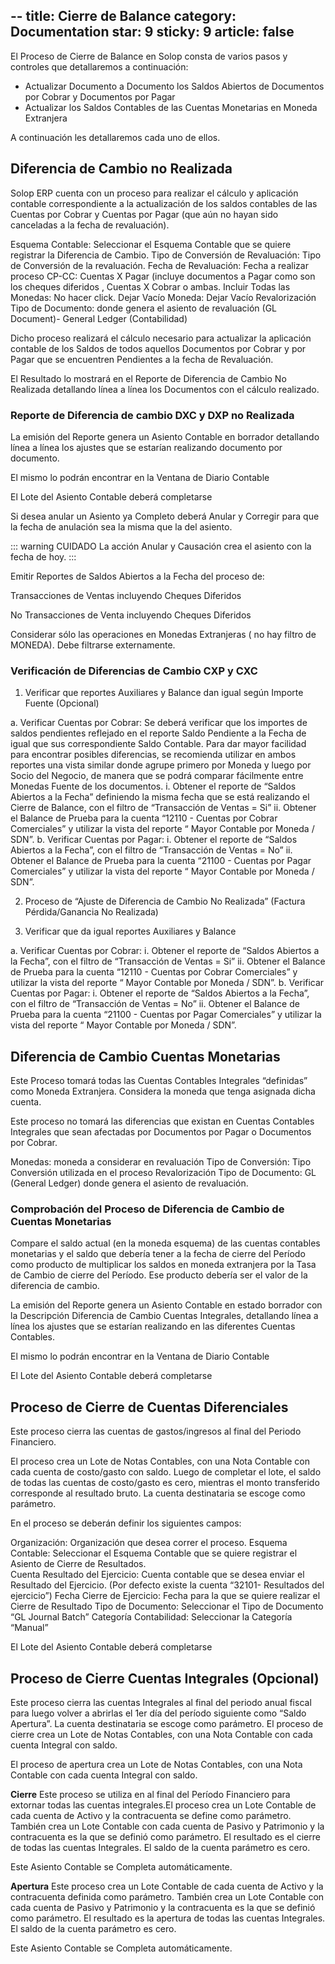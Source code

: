--
title: Cierre de Balance
category: Documentation
star: 9
sticky: 9
article: false
---

El Proceso de Cierre de Balance en Solop consta de varios pasos y controles que detallaremos a continuación:

* Actualizar Documento a Documento los Saldos Abiertos de Documentos por Cobrar y Documentos por Pagar
* Actualizar los Saldos Contables de las Cuentas Monetarias en Moneda Extranjera

A continuación les detallaremos cada uno de ellos.

## Diferencia de Cambio no Realizada 

Solop ERP cuenta con un proceso para realizar el cálculo y aplicación contable correspondiente a la actualización de los saldos contables de las Cuentas por Cobrar y Cuentas por Pagar (que aún no hayan sido canceladas a la fecha de revaluación). 

Esquema Contable: Seleccionar el Esquema Contable que se quiere registrar la Diferencia de Cambio.
Tipo de Conversión de Revaluación: Tipo de Conversión de la revaluación.
Fecha de Revaluación: Fecha a realizar proceso
CP-CC: Cuentas X Pagar (incluye documentos a Pagar como son los cheques diferidos , Cuentas X Cobrar o ambas.
Incluir Todas las Monedas: No hacer click. Dejar Vacío
Moneda:  Dejar Vacío 
Revalorización Tipo de Documento: donde genera el asiento de revaluación (GL Document)- General Ledger (Contabilidad)

Dicho proceso realizará el cálculo necesario para actualizar la aplicación contable de los Saldos de todos aquellos Documentos por Cobrar y por Pagar que se encuentren Pendientes a la fecha de Revaluación. 

El Resultado lo mostrará en el Reporte de Diferencia de Cambio No Realizada detallando línea a línea los Documentos con el cálculo realizado.

### Reporte de Diferencia de cambio DXC y DXP no Realizada

La emisión del Reporte genera un Asiento Contable en borrador detallando línea a línea los ajustes que se estarían realizando documento por documento.

El mismo lo podrán encontrar en la Ventana de Diario Contable

El Lote del  Asiento Contable deberá completarse

Si desea anular un Asiento ya Completo deberá Anular y Corregir para que la fecha de anulación sea la misma que la del asiento.

::: warning
CUIDADO La acción Anular y Causación crea el asiento con la fecha de hoy.
:::

Emitir Reportes de Saldos Abiertos a la Fecha del proceso de:

Transacciones de Ventas incluyendo Cheques Diferidos 

No Transacciones de Venta incluyendo Cheques Diferidos

Considerar sólo las operaciones en Monedas Extranjeras ( no hay filtro de MONEDA).
Debe filtrarse externamente.

### Verificación de Diferencias de Cambio CXP y CXC

1. Verificar que reportes Auxiliares y Balance dan igual según Importe Fuente (Opcional)

a. Verificar Cuentas por Cobrar: Se deberá verificar que los importes de saldos pendientes reflejado en el reporte Saldo Pendiente a la Fecha de igual que sus correspondiente Saldo Contable. Para dar mayor facilidad para encontrar posibles diferencias, se recomienda utilizar en ambos reportes una vista similar donde agrupe primero por Moneda y luego por Socio del Negocio, de manera que se podrá comparar fácilmente entre Monedas Fuente de los documentos.
i. Obtener el reporte de “Saldos Abiertos a la Fecha” definiendo la misma fecha que se está realizando el Cierre de Balance, con el filtro de “Transacción de Ventas = Si”
ii. Obtener el Balance de Prueba para la cuenta “12110 - Cuentas por Cobrar Comerciales” y utilizar la vista del reporte “ Mayor Contable por Moneda / SDN”.
b. Verificar Cuentas por Pagar:
i. Obtener el reporte de “Saldos Abiertos a la Fecha”, con el filtro de “Transacción de Ventas = No”
ii. Obtener el Balance de Prueba para la cuenta “21100 - Cuentas por Pagar Comerciales” y utilizar la vista del reporte “ Mayor Contable por Moneda / SDN”.

2. Proceso de “Ajuste de Diferencia de Cambio No Realizada” (Factura Pérdida/Ganancia No Realizada)

3. Verificar que da igual reportes Auxiliares y Balance

a. Verificar Cuentas por Cobrar:
i. Obtener el reporte de “Saldos Abiertos a la Fecha”, con el filtro de “Transacción de Ventas = Si”
ii. Obtener el Balance de Prueba para la cuenta “12110 - Cuentas por Cobrar Comerciales” y utilizar la vista del reporte “ Mayor Contable por Moneda / SDN”.
b. Verificar Cuentas por Pagar:
i. Obtener el reporte de “Saldos Abiertos a la Fecha”, con el filtro de “Transacción de Ventas = No”
ii. Obtener el Balance de Prueba para la cuenta “21100 - Cuentas por Pagar Comerciales” y utilizar la vista del reporte “ Mayor Contable por Moneda / SDN”.

## Diferencia de Cambio Cuentas Monetarias

Este Proceso tomará todas las Cuentas Contables Integrales “definidas” como Moneda Extranjera. Considera la moneda que tenga asignada dicha cuenta. 

Este proceso no tomará las diferencias que existan en Cuentas Contables Integrales que sean afectadas por Documentos por Pagar o Documentos por Cobrar.

Monedas: moneda a considerar en revaluación
Tipo de Conversión:  Tipo Conversión utilizada en el proceso
Revalorización Tipo de Documento: GL   (General Ledger) donde genera el asiento de revaluación.

### Comprobación del Proceso de Diferencia de Cambio de Cuentas Monetarias

Compare el saldo  actual (en la moneda esquema) de las cuentas contables monetarias y el saldo que debería tener a la fecha de cierre del Período como producto de multiplicar los saldos en moneda extranjera por la Tasa de Cambio de cierre del Período.
Ese producto debería ser el valor de la diferencia de cambio.

La emisión del Reporte genera un Asiento Contable en estado borrador con la Descripción Diferencia de Cambio Cuentas Integrales, detallando línea a línea los ajustes que se estarían realizando en las diferentes Cuentas Contables.

El mismo lo podrán encontrar en la Ventana de Diario Contable

El Lote del Asiento Contable deberá completarse

## Proceso de Cierre de Cuentas Diferenciales

Este proceso cierra las cuentas de gastos/ingresos al final del Periodo Financiero. 
 
El proceso crea un Lote de Notas Contables, con una Nota Contable con cada cuenta de costo/gasto con saldo. Luego de completar el lote, el saldo de todas las cuentas de costo/gasto es cero, mientras el monto transferido corresponde al resultado bruto.
La cuenta destinataria se escoge como parámetro.

En el proceso se deberán definir los siguientes campos: 

Organización: Organización que desea correr el proceso. 
Esquema Contable: Seleccionar el Esquema Contable que se quiere registrar el Asiento de Cierre de Resultados.  
Cuenta Resultado del Ejercicio: Cuenta contable que se desea enviar el Resultado del Ejercicio. (Por defecto existe la cuenta “32101- Resultados del ejercicio”)
Fecha Cierre de Ejercicio: Fecha para la que se quiere realizar el Cierre de Resultado
Tipo de Documento: Seleccionar el Tipo de Documento “GL Journal Batch”
Categoría Contabilidad: Seleccionar la Categoría “Manual”

El Lote del  Asiento Contable deberá completarse

## Proceso de Cierre Cuentas Integrales (Opcional)

Este proceso cierra las cuentas Integrales al final del periodo anual fiscal para luego volver a abrirlas el 1er día del período siguiente como “Saldo Apertura”. La cuenta destinataria se escoge como parámetro. El proceso de cierre crea un Lote de Notas Contables, con una Nota Contable con cada cuenta Integral con saldo. 

El proceso de apertura crea un Lote de Notas Contables, con una Nota Contable con cada cuenta Integral con saldo. 

**Cierre**
Este proceso se utiliza en al final del Período Financiero para extornar todas las cuentas integrales.El proceso crea un Lote Contable de cada cuenta de Activo y la contracuenta se define como parámetro. También crea un Lote Contable con cada cuenta de Pasivo y Patrimonio y la contracuenta es la que se definió como parámetro.
El resultado es el cierre de todas las cuentas Integrales. El saldo de la cuenta parámetro es cero.

Este Asiento Contable se Completa automáticamente.

**Apertura**
Este proceso crea un Lote Contable de cada cuenta de Activo y la contracuenta definida como parámetro. También crea un Lote Contable con cada cuenta de Pasivo y Patrimonio y la contracuenta es la que se definió como parámetro.
El resultado es la apertura de todas las cuentas Integrales. El saldo de la cuenta parámetro es cero.

Este Asiento Contable se Completa automáticamente.

